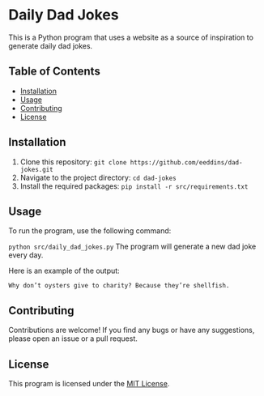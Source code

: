 # Daily Dad Jokes
This is a Python program that uses a website as a source of inspiration to generate daily dad jokes.

## Table of Contents
* [Installation](#installation)
* [Usage](#usage)
* [Contributing](#contributing)
* [License](#license)

## Installation
1. Clone this repository:
`git clone https://github.com/eeddins/dad-jokes.git`
2. Navigate to the project directory:
`cd dad-jokes`
3. Install the required packages:
`pip install -r src/requirements.txt`

## Usage
To run the program, use the following command:

`python src/daily_dad_jokes.py`
The program will generate a new dad joke every day.

Here is an example of the output:

`Why don’t oysters give to charity? Because they’re shellfish.`

## Contributing
Contributions are welcome! If you find any bugs or have any suggestions, please open an issue or a pull request.

## License
This program is licensed under the [MIT License](https://github.com/eeddins/dad_jokes?tab=MIT-1-ov-file#).